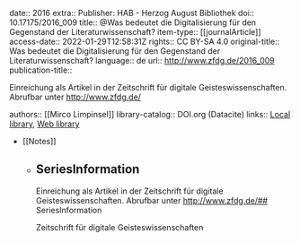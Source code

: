 date:: 2016
extra:: Publisher: HAB - Herzog August Bibliothek
doi:: 10.17175/2016_009
title:: @Was bedeutet die Digitalisierung für den Gegenstand der Literaturwissenschaft?
item-type:: [[journalArticle]]
access-date:: 2022-01-29T12:58:31Z
rights:: CC BY-SA 4.0
original-title:: Was bedeutet die Digitalisierung für den Gegenstand der Literaturwissenschaft?
language:: de
url:: http://www.zfdg.de/2016_009
publication-title:: <p>Einreichung als Artikel in der Zeitschrift für digitale Geisteswissenschaften. Abrufbar unter http://www.zfdg.de/</p>
authors:: [[Mirco Limpinsel]]
library-catalog:: DOI.org (Datacite)
links:: [Local library](zotero://select/groups/2386895/items/V2DSAQ5Z), [Web library](https://www.zotero.org/groups/2386895/items/V2DSAQ5Z)

- [[Notes]]
	- ## SeriesInformation
	  
	  Einreichung als Artikel in der Zeitschrift für digitale Geisteswissenschaften. Abrufbar unter http://www.zfdg.de/## SeriesInformation
	  
	  Zeitschrift für digitale Geisteswissenschaften